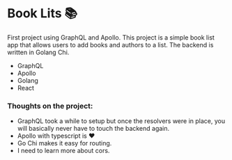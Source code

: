 # Book Lits 📚

First project using GraphQL and Apollo. This project is a simple book list app that allows users to add books and authors to a list. The backend is written in Golang Chi.

- GraphQL
- Apollo
- Golang
- React

### Thoughts on the project:

- GraphQL took a while to setup but once the resolvers were in place, you will basically never have to touch the backend again.
- Apollo with typescript is ❤️
- Go Chi makes it easy for routing.
- I need to learn more about cors.
